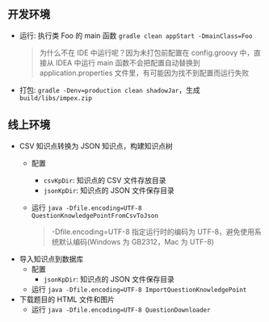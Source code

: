 ## 开发环境

* 运行: 执行类 Foo 的 main 函数 `gradle clean appStart -DmainClass=Foo`

  > 为什么不在 IDE 中运行呢？因为未打包前配置在 config.groovy 中，直接从 IDEA 中运行 main 函数不会把配置自动替换到 application.properties 文件里，有可能因为找不到配置而运行失败

* 打包: `gradle -Denv=production clean shadowJar`，生成 `build/libs/impex.zip`

## 线上环境

* CSV 知识点转换为 JSON 知识点，构建知识点树
  * 配置
    * `csvKpDir`: 知识点的 CSV 文件存放目录
    * `jsonKpDir`: 知识点的 JSON 文件保存目录

  * 运行 `java -Dfile.encoding=UTF-8 QuestionKnowledgePointFromCsvToJson`

    > -Dfile.encoding=UTF-8 指定运行时的编码为 UTF-8，避免使用系统默认编码(Windows 为 GB2312，Mac 为 UTF-8)
* 导入知识点到数据库
  * 配置
    * `jsonKpDir`: 知识点的 JSON 文件保存目录
  * 运行 `java -Dfile.encoding=UTF-8 ImportQuestionKnowledgePoint`
* 下载题目的 HTML 文件和图片
  * 运行 `java -Dfile.encoding=UTF-8 QuestionDownloader`


